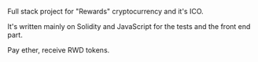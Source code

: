 Full stack project for "Rewards" cryptocurrency and it's ICO.

It's written mainly on Solidity and JavaScript for the tests and the front end part.

Pay ether, receive RWD tokens.
